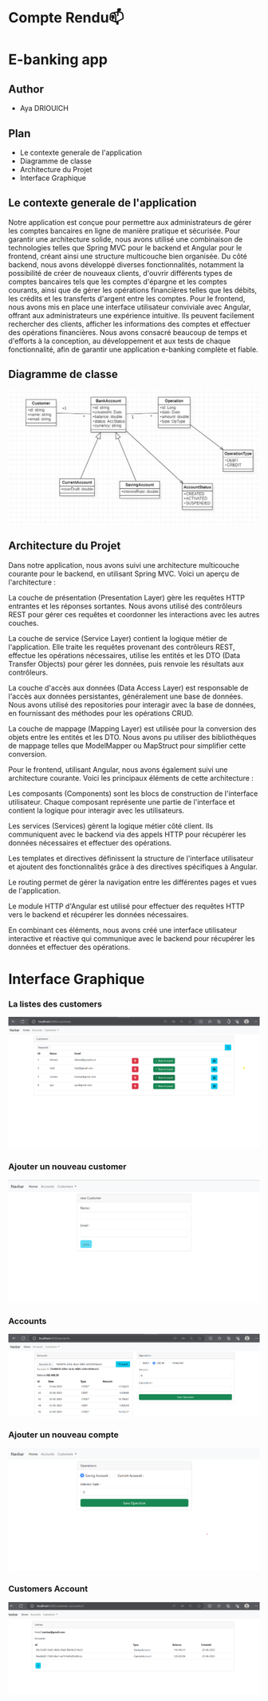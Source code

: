 
# Compte Rendu📫
# E-banking app

## Author

- Aya DRIOUICH

## Plan
- Le contexte generale de l'application
- Diagramme de classe
- Architecture du Projet
- Interface Graphique

## Le contexte generale de l'application
Notre application est conçue pour permettre aux administrateurs de gérer
les comptes bancaires en ligne de manière pratique et sécurisée. Pour garantir une architecture solide, nous avons utilisé une combinaison de technologies telles que Spring MVC pour le backend et Angular pour le frontend, créant ainsi une structure multicouche bien organisée.
Du côté backend, nous avons développé diverses fonctionnalités,
notamment la possibilité de créer de nouveaux clients, d'ouvrir différents types de comptes bancaires tels que les comptes d'épargne et les comptes courants, ainsi que de gérer les opérations financières telles que les débits, les crédits et les transferts d'argent entre les comptes.
Pour le frontend, nous avons mis en place une interface utilisateur conviviale
avec Angular, offrant aux administrateurs une expérience intuitive. Ils peuvent facilement rechercher des clients, afficher les informations des comptes et effectuer des opérations financières.
Nous avons consacré beaucoup de temps et d'efforts à la conception, au développement et aux tests de chaque fonctionnalité, afin de garantir une application e-banking complète et fiable.

## Diagramme de classe
![App Screenshot](/image/diagramme%20de%20classe.jpg)

## Architecture du Projet
Dans notre application, nous avons suivi une architecture multicouche courante pour le backend, en utilisant Spring MVC. Voici un aperçu de l'architecture :

La couche de présentation (Presentation Layer) gère les requêtes HTTP entrantes et les réponses sortantes. Nous avons utilisé des contrôleurs REST pour gérer ces requêtes et coordonner les interactions avec les autres couches.

La couche de service (Service Layer) contient la logique métier de l'application. Elle traite les requêtes provenant des contrôleurs REST, effectue les opérations nécessaires, utilise les entités et les DTO (Data Transfer Objects) pour gérer les données, puis renvoie les résultats aux contrôleurs.

La couche d'accès aux données (Data Access Layer) est responsable de l'accès aux données persistantes, généralement une base de données. Nous avons utilisé des repositories pour interagir avec la base de données, en fournissant des méthodes pour les opérations CRUD.

La couche de mappage (Mapping Layer) est utilisée pour la conversion des objets entre les entités et les DTO. Nous avons pu utiliser des bibliothèques de mappage telles que ModelMapper ou MapStruct pour simplifier cette conversion.

Pour le frontend, utilisant Angular, nous avons également suivi une architecture courante. Voici les principaux éléments de cette architecture :

Les composants (Components) sont les blocs de construction de l'interface utilisateur. Chaque composant représente une partie de l'interface et contient la logique pour interagir avec les utilisateurs.

Les services (Services) gèrent la logique métier côté client. Ils communiquent avec le backend via des appels HTTP pour récupérer les données nécessaires et effectuer des opérations.

Les templates et directives définissent la structure de l'interface utilisateur et ajoutent des fonctionnalités grâce à des directives spécifiques à Angular.

Le routing permet de gérer la navigation entre les différentes pages et vues de l'application.

Le module HTTP d'Angular est utilisé pour effectuer des requêtes HTTP vers le backend et récupérer les données nécessaires.

En combinant ces éléments, nous avons créé une interface utilisateur interactive et réactive qui communique avec le backend pour récupérer les données et effectuer des opérations.

# Interface Graphique

### La listes des customers
![App Screenshot](/image/customers.png)
### Ajouter un nouveau customer
![App Screenshot](/image/new-customer.png)
### Accounts
![App Screenshot](/image/accounts.png)
### Ajouter un nouveau compte
![App Screenshot](/image/new-account.png)
### Customers Account
![App Screenshot](/image/customers%20account.png)
